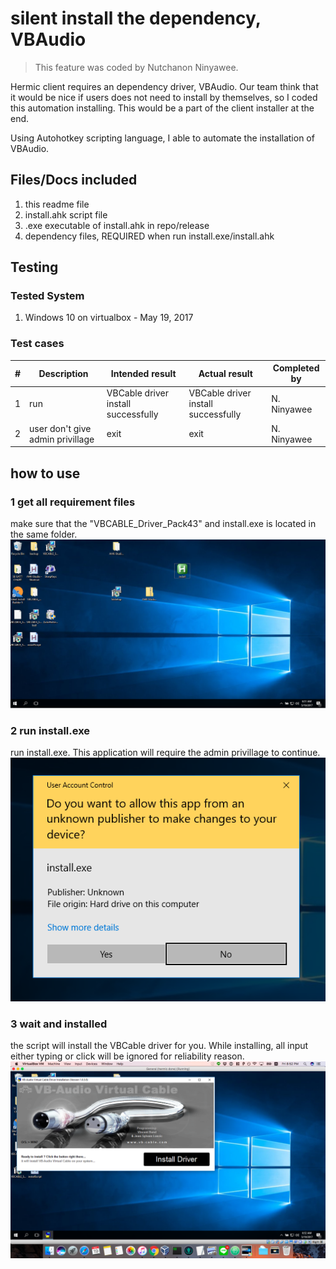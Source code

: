 # silent install the dependency, VBAudio

> This feature was coded by Nutchanon Ninyawee.

Hermic client requires an dependency driver, VBAudio. Our team think that it would be nice if users does not need to install by themselves, so I coded this automation installing. This would be a part of the client installer at the end.

Using Autohotkey scripting language, I able to automate the installation of VBAudio.

## Files/Docs included
1. this readme file
2. install.ahk script file
3. .exe executable of install.ahk in repo/release
4. dependency files, REQUIRED when run install.exe/install.ahk

## Testing
### Tested System
1. Windows 10 on virtualbox - May 19, 2017

### Test cases
\# | Description | Intended result | Actual result | Completed by
-- | ----------- | --------------- | ------------- | ------------
1 | run | VBCable driver install successfully | VBCable driver install successfully | N. Ninyawee
2 | user don't give admin privillage | exit | exit | N. Ninyawee


## how to use
### 1 get all requirement files
make sure that the "VBCABLE_Driver_Pack43" and install.exe is located in the same folder.
![entireScreen](https://raw.githubusercontent.com/codustry/Hermic/master/silentInstallationVB/images/entireScreen.png)
### 2 run install.exe
run install.exe. This application will require the admin privillage to continue.
![runAsAdmin](https://raw.githubusercontent.com/codustry/Hermic/master/silentInstallationVB/images/1runAsAdminPrompt.png)
### 3 wait and installed
the script will install the VBCable driver for you. While installing, all input either typing or click will be ignored for reliability reason.
![installing](https://raw.githubusercontent.com/codustry/Hermic/master/silentInstallationVB/images/2VBCableInstallAutomation.png)
